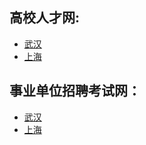 ## 高校人才网: 
- [武汉](http://www.gaoxiaojob.com/zhaopin/chengshi/wuhan/)<br/>
- [上海](http://www.gaoxiaojob.com/zhaopin/diqu/shanghai/)<br/>

## 事业单位招聘考试网：
- [武汉](http://www.shiyebian.net/hubei/wuhan/) <br/>
- [上海](http://www.shiyebian.net/shanghai/)<br/>

